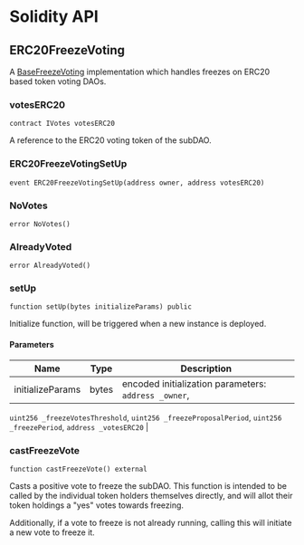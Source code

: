 # Solidity API

## ERC20FreezeVoting

A [BaseFreezeVoting](./BaseFreezeVoting.md) implementation which handles 
freezes on ERC20 based token voting DAOs.

### votesERC20

```solidity
contract IVotes votesERC20
```

A reference to the ERC20 voting token of the subDAO.

### ERC20FreezeVotingSetUp

```solidity
event ERC20FreezeVotingSetUp(address owner, address votesERC20)
```

### NoVotes

```solidity
error NoVotes()
```

### AlreadyVoted

```solidity
error AlreadyVoted()
```

### setUp

```solidity
function setUp(bytes initializeParams) public
```

Initialize function, will be triggered when a new instance is deployed.

#### Parameters

| Name | Type | Description |
| ---- | ---- | ----------- |
| initializeParams | bytes | encoded initialization parameters: `address _owner`, `uint256 _freezeVotesThreshold`, `uint256 _freezeProposalPeriod`, `uint256 _freezePeriod`, `address _votesERC20` |

### castFreezeVote

```solidity
function castFreezeVote() external
```

Casts a positive vote to freeze the subDAO. This function is intended to be called
by the individual token holders themselves directly, and will allot their token
holdings a "yes" votes towards freezing.

Additionally, if a vote to freeze is not already running, calling this will initiate
a new vote to freeze it.

